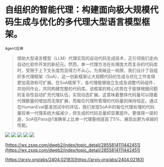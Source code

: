 # 自组织的智能代理：构建面向极大规模代码生成与优化的多代理大型语言模型框架。
`Agent应用`
> 借助大型语言模型（LLM）代理实现的自动代码生成技术，正引领我们走向自动化软件开发的新纪元。然而，单一代理方法在处理庞大而复杂的代码库时，受限于上下文长度而显得力不从心。为突破这一局限，我们设计了自组织多代理框架（SoA），这一创新框架让大规模代码的生成与优化工作变得更加高效和可扩展。在SoA框架下，各代理能够独立生成及调整代码组件，并协同作业，共同构建完整的代码库。该框架的核心优势在于能够根据问题的复杂性自动扩充代理队伍，实现动态扩展。这意味着整体代码量可以随着代理数量的增加而无限扩展，而每位代理所管理的代码量则保持恒定。通过在HumanEval基准测试中的评估，我们发现SoA中的每位代理处理的代码量较单一代理系统大幅减少，但生成的代码总量却显著提升。更值得一提的是，SoA在Pass@1准确率上比单一代理基线提高了5%，展现出更为卓越的性能。

![](https://raw.githubusercontent.com/HuggingAGI/HuggingArxiv/main/paper_images/2404.02183/x1.png)
![](https://raw.githubusercontent.com/HuggingAGI/HuggingArxiv/main/paper_images/2404.02183/x2.png)
![](https://raw.githubusercontent.com/HuggingAGI/HuggingArxiv/main/paper_images/2404.02183/x3.png)
![](https://raw.githubusercontent.com/HuggingAGI/HuggingArxiv/main/paper_images/2404.02183/x4.png)
![](https://raw.githubusercontent.com/HuggingAGI/HuggingArxiv/main/paper_images/2404.02183/x5.png)

[https://wx.zsxq.com/dweb2/index/topic_detail/2855814111442451](https://wx.zsxq.com/dweb2/index/topic_detail/2855814111442451)

[https://arxiv.org/abs/2404.02183](https://arxiv.org/abs/2404.02183)
